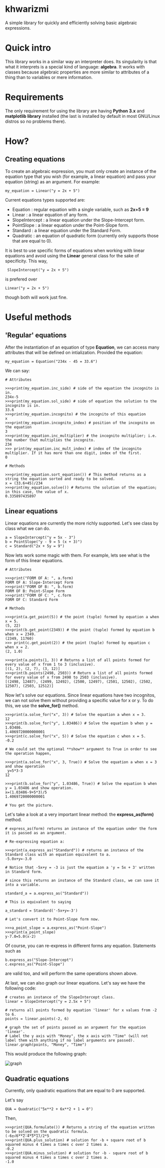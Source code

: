 # khwarizmi

A simple library for quickly and efficiently solving basic algebraic expressions.

# Quick intro

This library works in a similar way an interpreter does. Its singularity is that what it interprets is a special kind of language: **algebra**. It works with classes because algebraic properties are more similar to attributes of a thing than to variables or mere information. 

# Requirements

The only requirement for using the library are having **Python 3.x** and **matplotlib library** installed (the last is installed by default in most GNU/Linux distros so no problems there).

# How?

## Creating equations

To create an algebraic expression, you must only create an instance of the equation type that you wish (for example, a linear equation) and pass your equation (string) as an argument. For example:

    my_equation = Linear("y = 2x + 5")
 
 Current equations types supported are:
 
 * Equation : regular equation with a single variable, such as **2x+5 = 9**
 * Linear : a linear equation of any form.
 * SlopeIntercept : a linear equation under the Slope-Intercept form.
 * PointSlope : a linear equation under the Point-Slope form.
 * Standard : a linear equation under the Standard Form.
 * Quadratic : an equation of quadratic form (currently only supports those that are equal to 0).
 
 It is best to use specific forms of equations when working with linear equations and avoid using the **Linear** general class for the sake of specificity. This way,
 
     SlopeIntercept("y = 2x + 5") 
 
 is prefered over
 
    Linear("y = 2x + 5")
    
though both will work just fine.

# Useful methods

## 'Regular' equations

After the instantiation of an equation of type **Equation**, we can access many attributes that will be defined on intialization. Provided the equation:

    my_equation = Equation("234x - 45 = 33.6")
    
We can say:

    # Attributes

    >>>print(my_equation.inc_side) # side of the equation the incognito is in.
    234x-5
    >>>print(my_equation.sol_side) # side of equation the solution to the incognito is in.
    33.6
    >>>print(my_equation.incognito) # the incognito of this equation
    x
    >>>print(my_equation.incognito_index) # position of the incognito on the equation
    3
    >>>print(my_equation.inc_multiplier) # the incognito multiplier; i.e. the number that multiplies the incognito.
    234
    >>> print(my_equation.inc_mult_index) # index of the incognito multiplier. If it has more than one digit, index of the first.
    0

    # Methods
    
    >>>print(my_equation.sort_equation()) # This method returns as a string the equation sorted and ready to be solved.
    x = (33.6+45)/234
    >>>print(my_equation.solve()) # Returns the solution of the equation; in this case, the value of x.
    0.335897435897

## Linear equations

Linear equations are currently the more richly supported. Let's see class by class what we can do.

    a = SlopeIntercept("y = 5x - 3")
    b = PointSlope("y - 9 = 5 (x + 3)")
    c = Standard("2x + 5y = 9")

Now lets work some magic with them. For example, lets see what is the form of this linear equations.

    # Attributes
    
    >>>print("FORM OF A: ", a.form)
    FORM OF A: Slope-Intercept Form
    >>>print("FORM OF B: ", b.form)
    FORM OF B: Point-Slope Form
    >>>print("FORM OF C: ", c.form
    FORM OF C: Standard Form
    
    # Methods
    
    >>>print(a.get_point(5)) # the point (tuple) formed by equation a when x = 5.
    (5, 22)
    >>>print(b.get_point(2349)) # the point (tuple) formed by equation b when x = 2349.
    (2349, 11760)
    >>> print(c.get_point(2)) # the point (tuple) formed by equation c when x = 2.
    (2, 1.0)

    >>>print(a.points(1, 3)) # Returns a list of all points formed for every value of x from 1 to 3 (inclusive).
    [(1, 2), (2, 7), (3, 12)]
    >>>print(b.points(2498, 2503)) # Return a list of all points formed for every value of x from 2498 to 2503 (inclusive).
    [(2498, 12487), (2499, 12492), (2500, 12497), (2501, 12502), (2502, 12507), (2503, 12512)]
    
Now let's solve our equations. Since linear equations have two incognitos, we can not solve them without providing a specific value for x or y. To do this, we use the **solve_for()** method.

    >>>print(a.solve_for("x", 3)) # Solve the equation a when x = 3.
    12
    >>>print(b.solve_for("y", 1.03486)) # Solve the equation b when y = 1.03486.
    1.4069720000000001
    >>>print(c.solve_for("x", 5)) # Solve the equation c when x = 5.
    -0.2
    
    # We could set the optional **show** argument to True in order to see the operation happen,

    >>>print(a.solve_for("x", 3, True)) # Solve the equation a when x = 3 and show operation
     y=5*3-3
    12
    
    >>>print(b.solve_for("y", 1.03486, True)) # Solve the equation b when y = 1.03486 and show operation.
    x=(1.03486-9+5*3)/5
    1.4069720000000001
    
    # You get the picture.
    
Let's take a look at a very important linear method: the **express_as(form)** method.

    # express_as(form) returns an instance of the equation under the form it is passed as an argument.
    
    # Re-expressing equation a:
    
    >>>print(a.express_as("Standard")) # returns an instance of the Standard class with an equation equivalent to a.
    -5.0x+y=-3.0 
    
    # Notice that -5x+y = -3 is just the equation a 'y = 5x + 3' written in Standard form.
    
    # since this returns an instance of the Standard class, we can save it into a variable.
    
    standard_a = a.express_as("Standard"))
    
    # This is equivalent to saying
    
    a_standard = Standard('-5x+y=-3')

    # Let's convert it to Point-Slope form now.
    
    >>>a_point_slope = a.express_as("Point-Slope")
    >>>print(a_point_slope)
    y-7.0=5.0(x-2)

Of course, you can re-express in different forms any equation. Statements such as

    b.express_as("Slope-Intercept")
    c.express_as("Point-Slope")
    
are valid too, and will perform the same operations shown above.

At last, we can also graph our linear equations. Let's say we have the following code:
    
    # creates an instance of the SlopeIntercept class.   
    linear = SlopeIntercept("y = 2.5x + 5")
    
    # returns all points formed by equation 'linear' for x values from -2 to 6.
    points = linear.points(-2, 6)
    
    # graph the set of points passed as an argument for the equation 'linear'.
    # Label the y axis with "Money", the x axis with "Time" (will not label them with anything if no label arguments are passed).
    linear.graph(points, "Money", "Time")
    
This would produce the following graph:

![graph](linear.jpg)
    
   
## Quadratic equations

Currently, only quadratic equations that are equal to 0 are supported.

Let's say
   
    QUA = Quadratic("5x**2 + 6x**2 + 1 = 0")
    
Then, 

    >>>print(QUA.formulate()) # Returns a string of the equation written to be solved on the quadratic formula.
    (-6±√6̅*̅*̅2̅-̅4̅*̅5̅*̅1̅)/2*5
    >>>print(QUA.plus_solution) # solution for -b + square root of b squared minus 4 times a times c over 2 times a.
    -0.2
    >>>print(QUA.minus_solution) # solution for -b - square root of b squared minus 4 times a times c over 2 times a.
    -1.0
    
    


    

    
